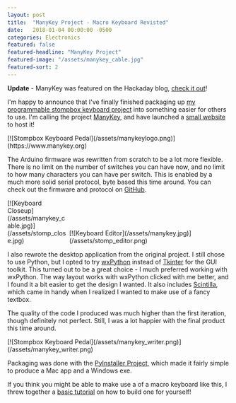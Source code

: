 ```yaml
---
layout: post
title:  "ManyKey Project - Macro Keyboard Revisted"
date:   2018-01-04 00:00:00 -0500
categories: Electronics
featured: false
featured-headline: "ManyKey Project"
featured-image: "/assets/manykey_cable.jpg"
featured-sort: 2
---
```


**Update** - ManyKey was featured on the Hackaday blog, [check it out](https://hackaday.com/2018/01/19/a-keyboard-to-stomp-on/)!

I'm happy to announce that I've finally finished packaging up [my programmable stompbox keyboard project](/electronics/2017/06/11/stompbox-keyboard.html) into something easier for others to use. I'm calling the project [ManyKey](https://www.manykey.org), and have launched a [small website](https://www.manykey.org) to host it!

<div class='image-container no-border' style='width:100%;display:inline-block;'>
[![Stompbox Keyboard Pedal](/assets/manykeylogo.png)](https://www.manykey.org)
</div>

The Arduino firmware was rewritten from scratch to be a lot more flexible. There is no limit on the number of switches you can have now, and no limit to how many characters you can have per switch. This is enabled by a much more solid serial protocol, byte based this time around. You can check out the firmware and protocol on [GitHub](https://github.com/ManyKeyOrg/manykey_firmware_arduino).

<div class='image-container' style='width:27%;display:inline-block;'>
[![Keyboard Closeup](/assets/manykey_cable.jpg)](/assets/stomp_close.jpg)
</div>
<div class='image-container' style='width:70%;display:inline-block;'>
[![Keyboard Editor](/assets/manykey.jpg)](/assets/stomp_editor.png)
</div>

I also rewrote the desktop application from the original project. I still chose to use Python, but I opted to try [wxPython](https://wxpython.org/) instead of [Tkinter](https://wiki.python.org/moin/TkInter) for the GUI toolkit. This turned out to be a great choice - I much preferred working with wxPython. The way layout works with wxPython clicked with me better, and I found it a bit easier to get the design I wanted. It also includes [Scintilla](http://scintilla.org/), which came in handy when I realized I wanted to make use of a fancy textbox.

The quality of the code I produced was much higher than the first iteration, though definitely not perfect. Still, I was a lot happier with the final product this time around. 

<div class='image-container' style='width:100%;display:inline-block;'>
[![Stompbox Keyboard Pedal](/assets/manykey_writer.png)](/assets/manykey_writer.png)
</div>

Packaging was done with the [PyInstaller Project](http://www.pyinstaller.org/), which made it fairly simple to produce a Mac app and a Windows exe.

If you think you might be able to make use a of a macro keyboard like this, I threw together a [basic tutorial](https://www.manykey.org/tutorial.html) on how to build one for yourself!


